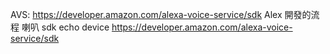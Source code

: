AVS: https://developer.amazon.com/alexa-voice-service/sdk
Alex 開發的流程
喇叭 sdk
echo device
https://developer.amazon.com/alexa-voice-service/sdk

